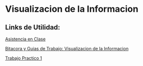 # Visualizacion de la Informacion

## Links de Utilidad:

[Asistencia en Clase](https://docs.google.com/spreadsheets/d/1Jvj9glrEhnUksqema3E0fcbhbc6075ybojpFmJHnBRk/edit?ts=5e5d01e9#gid=0)

[Bitacora y Guias de Trabajo: Visualizacion de la Informacion](https://docs.google.com/document/d/1q4WhXb4wvaeEKdKoQvuYfz6J1Gepe_CBTem6ZeYiK4c/edit?ts=5e5d02e6)

[Trabajo Practico 1](https://github.com/B0rjamartels/visinf/blob/master/TP1.twb) 


